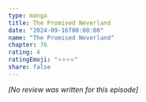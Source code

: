 ```yaml
---
type: manga
title: The Promised Neverland
date: "2024-09-16T00:00:00"
name: "The Promised Neverland"
chapter: 76
rating: 4
ratingEmoji: "⭐️⭐️⭐️⭐️"
share: false
---
```


_[No review was written for this episode]_